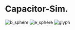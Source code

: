 # Capacitor-Sim.
![b_sphere](https://user-images.githubusercontent.com/23018970/44207910-1882f200-a15f-11e8-9b53-3addbc2a73f9.png)
![e_sphere](https://user-images.githubusercontent.com/23018970/44207911-191b8880-a15f-11e8-9071-7fcdac6361d9.png)
![glyph](https://user-images.githubusercontent.com/23018970/44207912-191b8880-a15f-11e8-9f42-34c026e95cc5.png)
